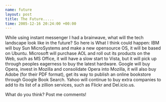 ```yaml
--- 
name: future
layout: post
title: The Future.....
time: 2005-12-16 20:24:00 +00:00
---
```

While using instant messenger I had a brainwave, what will the tech
landscape look like in the future? So here is What I think could happen: 
IBM will buy Sun MicroSystems and make a new opensource OS, it will be 
based on Ubuntu. Microsoft will purchase AOL and roll out its products 
on the Web, such as MS Office, it will have a slow start to Vista, 
but it will pick up through peoples eagerness to buy the latest hardware. 
Google will buy Opera, invest in Mozilla and consolidate Opera into Mozilla, 
it will also buy Adobe (for their PDF format), get its way to publish an 
online bookstore through Google Book Search. Yahoo will continue to buy 
extra companies to add to its list of a zillion services, such as Flickr 
and Del.icio.us.

What do you think? Post me comments!